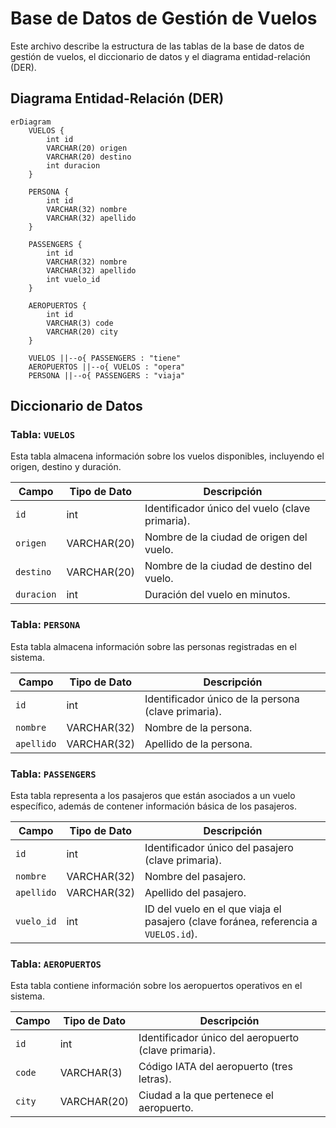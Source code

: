 # Base de Datos de Gestión de Vuelos

Este archivo describe la estructura de las tablas de la base de datos de gestión de vuelos, el diccionario de datos y el diagrama entidad-relación (DER).

## Diagrama Entidad-Relación (DER)

```mermaid
erDiagram
    VUELOS {
        int id
        VARCHAR(20) origen
        VARCHAR(20) destino
        int duracion
    }

    PERSONA {
        int id
        VARCHAR(32) nombre
        VARCHAR(32) apellido
    }

    PASSENGERS {
        int id
        VARCHAR(32) nombre
        VARCHAR(32) apellido
        int vuelo_id
    }

    AEROPUERTOS {
        int id
        VARCHAR(3) code
        VARCHAR(20) city
    }

    VUELOS ||--o{ PASSENGERS : "tiene"
    AEROPUERTOS ||--o{ VUELOS : "opera"
    PERSONA ||--o{ PASSENGERS : "viaja"

```

## Diccionario de Datos

### Tabla: `VUELOS`

Esta tabla almacena información sobre los vuelos disponibles, incluyendo el origen, destino y duración.

| Campo       | Tipo de Dato | Descripción                                             |
|-------------|--------------|---------------------------------------------------------|
| `id`        | int      | Identificador único del vuelo (clave primaria).         |
| `origen`    | VARCHAR(20)       | Nombre de la ciudad de origen del vuelo.                |
| `destino`   | VARCHAR(20)       | Nombre de la ciudad de destino del vuelo.               |
| `duracion`  | int      | Duración del vuelo en minutos.                          |

### Tabla: `PERSONA`

Esta tabla almacena información sobre las personas registradas en el sistema.

| Campo       | Tipo de Dato | Descripción                                             |
|-------------|--------------|---------------------------------------------------------|
| `id`        | int      | Identificador único de la persona (clave primaria).     |
| `nombre`    | VARCHAR(32)       | Nombre de la persona.                                   |
| `apellido`  | VARCHAR(32)       | Apellido de la persona.                                 |

### Tabla: `PASSENGERS`

Esta tabla representa a los pasajeros que están asociados a un vuelo específico, además de contener información básica de los pasajeros.

| Campo       | Tipo de Dato | Descripción                                             |
|-------------|--------------|---------------------------------------------------------|
| `id`        | int      | Identificador único del pasajero (clave primaria).      |
| `nombre`    | VARCHAR(32)       | Nombre del pasajero.                                    |
| `apellido`  | VARCHAR(32)      | Apellido del pasajero.                                  |
| `vuelo_id`  | int      | ID del vuelo en el que viaja el pasajero (clave foránea, referencia a `VUELOS.id`). |

### Tabla: `AEROPUERTOS`

Esta tabla contiene información sobre los aeropuertos operativos en el sistema.

| Campo       | Tipo de Dato | Descripción                                             |
|-------------|--------------|---------------------------------------------------------|
| `id`        | int      | Identificador único del aeropuerto (clave primaria).    |
| `code`      | VARCHAR(3)       | Código IATA del aeropuerto (tres letras).               |
| `city`      | VARCHAR(20)       | Ciudad a la que pertenece el aeropuerto.                |
